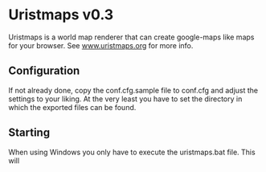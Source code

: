Uristmaps v0.3
==============

Uristmaps is a world map renderer that can create google-maps like maps for your browser.
See www.uristmaps.org for more info.

Configuration
-------------

If not already done, copy the conf.cfg.sample file to conf.cfg and adjust the settings
to your liking. At the very least you have to set the directory in which the exported
files can be found.

Starting
-------

When using Windows you only have to execute the uristmaps.bat file. This will 

